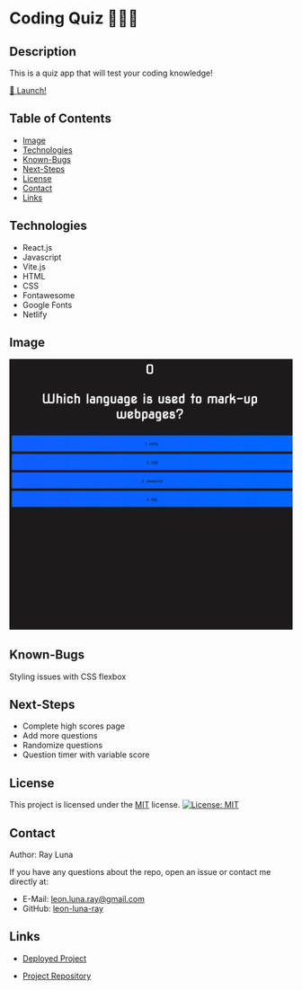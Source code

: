 # Coding Quiz 👨🏻‍💻

## Description

This is a quiz app that will test your coding knowledge!

[🚀 Launch!](https://leon-luna-ray.github.io/coding-quiz/)

## Table of Contents

- [Image](#image)
- [Technologies](#technologies)
- [Known-Bugs](#known-bugs)
- [Next-Steps](#next-steps)
- [License](#license)
- [Contact](#contact)
- [Links](#links)

## Technologies

- React.js
- Javascript
- Vite.js
- HTML
- CSS
- Fontawesome
- Google Fonts
- Netlify

## Image

![Screenshot](./assets/coding-quiz.png)

## Known-Bugs

Styling issues with CSS flexbox

## Next-Steps

- Complete high scores page
- Add more questions
- Randomize questions
- Question timer with variable score

## License

This project is licensed under the [MIT](https://opensource.org/licenses/MIT) license.
[![License: MIT](https://img.shields.io/badge/License-MIT-yellow.svg)](https://opensource.org/licenses/MIT)

## Contact

Author: Ray Luna

If you have any questions about the repo, open an issue or contact me directly at:

- E-Mail: leon.luna.ray@gmail.com
- GitHub: [leon-luna-ray](https://github.com/leon-luna-ray)

## Links

- [Deployed Project](https://leon-luna-ray.github.io/coding-quiz/)

- [Project Repository](https://github.com/leon-luna-ray/coding-quiz)
